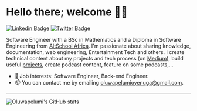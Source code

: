 # Hello there; welcome 👋🏾

[![Linkedin Badge](https://img.shields.io/badge/-oluwapelumi-blue?style=for-the-badge&logo=Linkedin&logoColor=white&link=https://www.linkedin.com/in/oluwapelumi-oyenuga)](https://www.linkedin.com/in/oluwapelumi-oyenuga/) [![Twitter Badge](https://img.shields.io/badge/-@ogbenioye-1ca0f1?style=for-the-badge&logo=twitter&logoColor=white&link=https://twitter.com/ogbenioye)](https://twitter.com/ogbenioye)

Software Engineer with a BSc in Mathematics and a Diploma in Software Engineering from [AltSchool Africa](https://altschoolafrica.com). I'm passionate about sharing knowledge, documentation, web engineering, Entertainment Tech and others. I create technical content about my projects and tech process (on [Medium](https://medium.com/@ogbenioye)), build useful [projects](https://github.com/ogbenioye), create podcast content, feature on some podcasts,...

- 💼 Job interests: Software Engineer, Back-end Engineer.
- 📫 You can contact me by emailing oluwapelumioyenuga@gmail.com.

---

<img align="center" src="https://github-readme-stats.vercel.app/api/top-langs/?username=ogbenioye&langs_count=8&layout=compact&hide_border=true" alt="Oluwapelumi's GitHub stats" />
